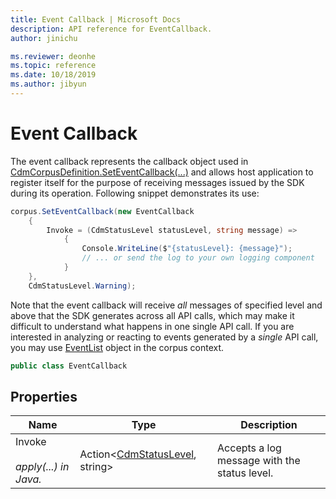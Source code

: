 ```yaml
---
title: Event Callback | Microsoft Docs
description: API reference for EventCallback.
author: jinichu

ms.reviewer: deonhe 
ms.topic: reference 
ms.date: 10/18/2019
ms.author: jibyun
---
```


# Event Callback

The event callback represents the callback object used in [CdmCorpusDefinition.SetEventCallback(...)](../cdm/corpus.md#methods) and allows host application to register itself for the purpose of receiving messages issued by the SDK during its operation. Following snippet demonstrates its use:

```csharp
corpus.SetEventCallback(new EventCallback
    {
        Invoke = (CdmStatusLevel statusLevel, string message) =>
            {
                Console.WriteLine($"{statusLevel}: {message}");
                // ... or send the log to your own logging component
            }
    },
    CdmStatusLevel.Warning);
```

Note that the event callback will receive *all* messages of specified level and above that the SDK generates across all API calls, which may make it difficult to understand what happens in one single API call. If you are interested in analyzing or reacting to events generated by a *single* API call, you may use [EventList](eventlist.md) object in the corpus context.

```csharp
public class EventCallback
```

## Properties
|Name|Type|Description|
|---|---|---|
|Invoke<br/><br/>*apply(...) in Java.*|Action\<[CdmStatusLevel](../cdm/statuslevel.md), string>|Accepts a log message with the status level.|



